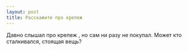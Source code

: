 ```yaml
---
layout: post 
title: Расскажите про крепеж 
--- 
```

Давно слышал про крепеж , но сам ни разу не покупал. Может кто сталкивался, стоящая вещь?